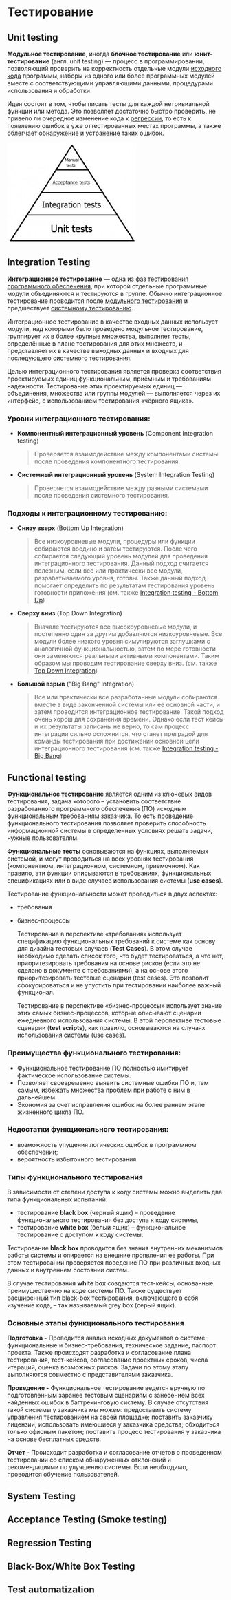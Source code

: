 # Тестирование

## Unit testing

**Модульное тестирование**, иногда **блочное тестирование** или **юнит-тестирование** \(англ. unit testing\) — процесс в программировании, позволяющий проверить на корректность отдельные модули [исходного кода](https://ru.wikipedia.org/wiki/%D0%98%D1%81%D1%85%D0%BE%D0%B4%D0%BD%D1%8B%D0%B9_%D0%BA%D0%BE%D0%B4) программы, наборы из одного или более программных модулей вместе с соответствующими управляющими данными, процедурами использования и обработки.

Идея состоит в том, чтобы писать тесты для каждой нетривиальной функции или метода. Это позволяет достаточно быстро проверить, не привело ли очередное изменение кода к [регрессии](https://ru.wikipedia.org/wiki/%D0%A0%D0%B5%D0%B3%D1%80%D0%B5%D1%81%D1%81%D0%B8%D0%BE%D0%BD%D0%BD%D0%BE%D0%B5_%D1%82%D0%B5%D1%81%D1%82%D0%B8%D1%80%D0%BE%D0%B2%D0%B0%D0%BD%D0%B8%D0%B5), то есть к появлению ошибок в уже оттестированных местах программы, а также облегчает обнаружение и устранение таких ошибок.

![](../.gitbook/assets/image.png)

## Integration Testing

  **Интеграционное тестирование** — одна из фаз [тестирования программного обеспечения](https://ru.wikipedia.org/wiki/%D0%A2%D0%B5%D1%81%D1%82%D0%B8%D1%80%D0%BE%D0%B2%D0%B0%D0%BD%D0%B8%D0%B5_%D0%BF%D1%80%D0%BE%D0%B3%D1%80%D0%B0%D0%BC%D0%BC%D0%BD%D0%BE%D0%B3%D0%BE_%D0%BE%D0%B1%D0%B5%D1%81%D0%BF%D0%B5%D1%87%D0%B5%D0%BD%D0%B8%D1%8F), при которой отдельные программные модули объединяются и тестируются в группе. Обычно интеграционное тестирование проводится после [модульного тестирования](https://ru.wikipedia.org/wiki/%D0%9C%D0%BE%D0%B4%D1%83%D0%BB%D1%8C%D0%BD%D0%BE%D0%B5_%D1%82%D0%B5%D1%81%D1%82%D0%B8%D1%80%D0%BE%D0%B2%D0%B0%D0%BD%D0%B8%D0%B5) и предшествует [системному тестированию](https://ru.wikipedia.org/wiki/%D0%A1%D0%B8%D1%81%D1%82%D0%B5%D0%BC%D0%BD%D0%BE%D0%B5_%D1%82%D0%B5%D1%81%D1%82%D0%B8%D1%80%D0%BE%D0%B2%D0%B0%D0%BD%D0%B8%D0%B5).

  Интеграционное тестирование в качестве входных данных использует модули, над которыми было проведено модульное тестирование, группирует их в более крупные множества, выполняет тесты, определённые в плане тестирования для этих множеств, и представляет их в качестве выходных данных и входных для последующего системного тестирования.

  Целью интеграционного тестирования является проверка соответствия проектируемых единиц функциональным, приёмным и требованиям надежности. Тестирование этих проектируемых единиц — объединения, множества или группы модулей — выполняется через их интерфейс, с использованием тестирования «чёрного ящика».

### **Уровни интеграционного тестирования:**

* **Компонентный интеграционный уровень** \(Component Integration testing\)

  > Проверяется взаимодействие между компонентами системы после проведения компонентного тестирования.

* **Системный интеграционный уровень** \(System Integration Testing\)

  > Проверяется взаимодействие между разными системами после проведения системного тестирования.

### **Подходы к интеграционному тестированию:**

* **Снизу вверх** \(Bottom Up Integration\)

  > Все низкоуровневые модули, процедуры или функции собираются воедино и затем тестируются. После чего собирается следующий уровень модулей для проведения интеграционного тестирования. Данный подход считается полезным, если все или практически все модули, разрабатываемого уровня, готовы. Также данный подход помогает определить по результатам тестирования уровень готовности приложения \(см. также [Integration testing - Bottom Up](http://en.wikipedia.org/wiki/Integration_testing#Bottom_Up)\)

* **Сверху вниз** \(Top Down Integration\)

  > Вначале тестируются все высокоуровневые модули, и постепенно один за другим добавляются низкоуровневые. Все модули более низкого уровня симулируются заглушками с аналогичной функциональностью, затем по мере готовности они заменяются реальными активными компонентами. Таким образом мы проводим тестирование сверху вниз. \(см. также [Top Down Integration](http://en.wikipedia.org/wiki/Integration_testing#Top-down_and_Bottom-up)\)

* **Большой взрыв** \("Big Bang" Integration\)

  > Все или практически все разработанные модули собираются вместе в виде законченной системы или ее основной части, и затем проводится интеграционное тестирование. Такой подход очень хорош для сохранения времени. Однако если тест кейсы и их результаты записаны не верно, то сам процесс интеграции сильно осложнится, что станет преградой для команды тестирования при достижении основной цели интеграционного тестирования \(см. также [Integration testing - Big Bang](http://en.wikipedia.org/wiki/Integration_testing#Big_Bang)\)

## Functional testing

  **Функциональное тестирование** является одним из ключевых видов тестирования, задача которого – установить соответствие разработанного программного обеспечения \(ПО\) исходным функциональным требованиям заказчика. То есть проведение функционального тестирования позволяет проверить способность информационной системы в определенных условиях решать задачи, нужные пользователям.

  **Функциональные тесты** основываются на функциях, выполняемых системой, и могут проводиться на всех уровнях тестирования \(компонентном, интеграционном, системном, приемочном\). Как правило, эти функции описываются в требованиях, функциональных спецификациях или в виде случаев использования системы \(**use cases**\).

Тестирование функциональности может проводиться в двух аспектах:

* требования
* бизнес-процессы

  Тестирование в перспективе «требования» использует спецификацию функциональных требований к системе как основу для дизайна тестовых случаев \(**Test Cases**\). В этом случае необходимо сделать список того, что будет тестироваться, а что нет, приоритезировать требования на основе рисков \(если это не сделано в документе с требованиями\), а на основе этого приоритезировать тестовые сценарии \(test cases\). Это позволит сфокусироваться и не упустить при тестировании наиболее важный функционал.

  Тестирование в перспективе «бизнес-процессы» использует знание этих самых бизнес-процессов, которые описывают сценарии ежедневного использования системы. В этой перспективе тестовые сценарии \(**test scripts**\), как правило, основываются на случаях использования системы \(use cases\).

### **Преимущества функционального тестирования**:

* Функциональное тестирование ПО полностью имитирует фактическое использование системы.
* Позволяет своевременно выявить системные ошибки ПО и, тем самым, избежать множества проблем при работе с ним в дальнейшем.
* Экономия за счет исправления ошибок на более раннем этапе жизненного цикла ПО.

### **Недостатки функционального тестирования**:

* возможность упущения логических ошибок в программном обеспечении;
* вероятность избыточного тестирования.

### Типы функционального тестирования

  В зависимости от степени доступа к коду системы можно выделить два типа функциональных испытаний:

* тестирование **black box** \(черный ящик\) – проведение функционального тестирования без доступа к коду системы,
* тестирование **white box** \(белый ящик\) – функциональное тестирование с доступом к коду системы.

Тестирование **black box** проводится без знания внутренних механизмов работы системы и опирается на внешние проявления ее работы. При этом тестировании проверяется поведение ПО при различных входных данных и внутреннем состоянии систем.

В случае тестирования **white box** создаются тест-кейсы, основанные преимущественно на коде системы ПО. Также существует расширенный тип black-box тестирования, включающего в себя изучение кода, – так называемый grey box \(серый ящик\).

### Основные этапы функционального тестирования

  **Подготовка -** Проводится анализ исходных документов о системе: функциональные и бизнес-требования, техническое задание, паспорт проекта. Также происходят разработка и согласование плана тестирования, тест-кейсов, согласование проектных сроков, числа итераций, оценка возможных рисков. Задачи по этому этапу выполняются совместно с представителями заказчика.

  **Проведение -** Функциональное тестирование ведется вручную по подготовленным заранее тестовым сценариям с занесением всех найденных ошибок в багтрекинговую систему. В случае отсутствия такой системы у заказчика мы можем: предоставить систему управления тестированием на своей площадке; поставить заказчику лицензии; использовать имеющиеся у заказчика средства; обходиться только офисным пакетом; поставить процесс тестирования у заказчика на основе бесплатных средств.

  **Отчет -** Происходит разработка и согласование отчетов о проведенном тестировании со списком обнаруженных отклонений и рекомендациями по улучшению системы. Если необходимо, проводится обучение пользователей.

## System Testing

## Acceptance Testing \(Smoke testing\)

## Regression Testing

## Black-Box/White Box Testing

## Test automatization

